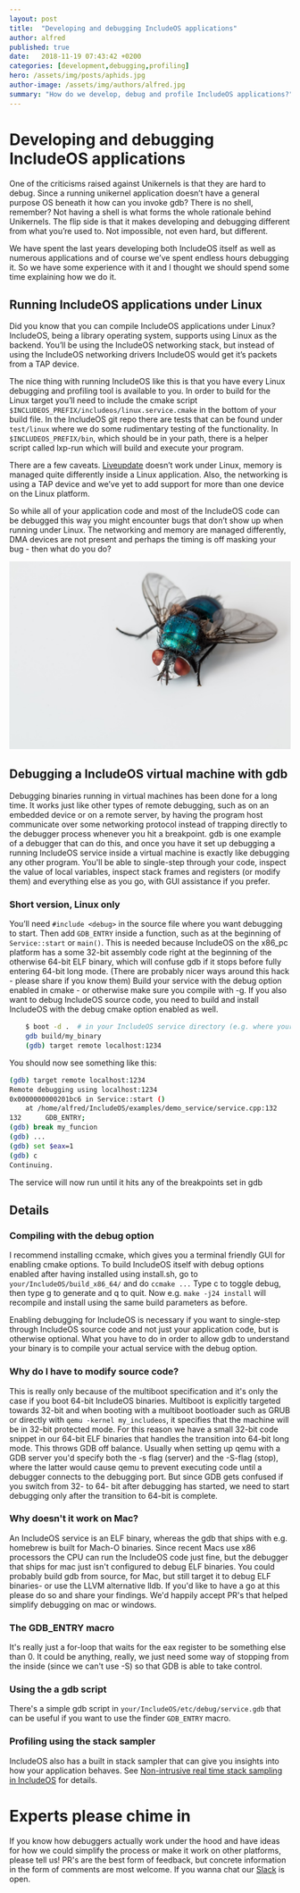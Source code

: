 ```yaml
---
layout: post
title:  "Developing and debugging IncludeOS applications"
author: alfred
published: true
date:   2018-11-19 07:43:42 +0200
categories: [development,debugging,profiling]
hero: /assets/img/posts/aphids.jpg
author-image: /assets/img/authors/alfred.jpg
summary: "How do we develop, debug and profile IncludeOS applications?"
---
```



# Developing and debugging IncludeOS applications

One of the criticisms raised against Unikernels is that they are hard to debug. Since a running unikernel application doesn’t have a general purpose OS beneath it how can you invoke gdb? There is no shell, remember? Not having a shell is what forms the whole rationale behind Unikernels. The flip side is that it makes developing and debugging different from what you’re used to. Not impossible, not even hard, but different.

We have spent the last years developing both IncludeOS itself as well as numerous applications and of course we’ve spent endless hours debugging it. So we have some experience with it and I thought we should spend some time explaining how we do it.

## Running IncludeOS applications under Linux

Did you know that you can compile IncludeOS applications under Linux? IncludeOS, being a library operating system, supports using Linux as the backend. You’ll be using the IncludeOS networking stack, but instead of using the IncludeOS networking drivers IncludeOS would get it’s packets from a TAP device.

The nice thing with running IncludeOS like this is that you have every Linux debugging and profiling tool is available to you. In order to build for the Linux target you’ll need to include the cmake script ```$INCLUDEOS_PREFIX/includeos/linux.service.cmake``` in the bottom of your build file. In the IncludeOS git repo there are tests that can be found under ```test/linux``` where we do some rudimentary testing of the functionality. In ```$INCLUDEOS_PREFIX/bin```, which should be in your path, there is a helper script called lxp-run which will build and execute your program.

There are a few caveats. [Liveupdate] doesn’t work under Linux, memory is managed quite differently inside a Linux application. Also, the networking is using a TAP device and we’ve yet to add support for more than one device on the Linux platform. 

So while all of your application code and most of the IncludeOS code can be debugged this way you might encounter bugs that don’t show up when running under Linux. The networking and memory are managed differently, DMA devices are not present and perhaps the timing is off masking your bug - then what do you do?


![Fly, a very common bug](/assets/img/posts/fly.jpg)

## Debugging a IncludeOS virtual machine with gdb

Debugging binaries running in virtual machines has been done for a long time. It works just like other types of remote debugging, such as on an embedded device or on a remote server, by having the program host communicate over some networking protocol instead of trapping directly to the debugger process whenever you hit a breakpoint. gdb is one example of a debugger that can do this, and once you have it set up debugging a running IncludeOS service inside a virtual machine is exactly like debugging any other program. You'll be able to single-step through your code, inspect the value of local variables, inspect stack frames and registers (or modify them) and everything else as you go, with GUI assistance if you prefer.

### Short version, Linux only

You’ll need ```#include <debug>``` in the source file where you want debugging to start. Then add ```GDB_ENTRY``` inside a function, such as at the beginning of ```Service::start``` or ```main()```. This is needed because IncludeOS on the x86_pc platform has a some 32-bit assembly code right at the beginning of the otherwise 64-bit ELF binary, which will confuse gdb if it stops before fully entering 64-bit long mode. (There are probably nicer ways around this hack - please share if you know them)
Build your service with the debug option enabled in cmake - or otherwise make sure you compile with -g. If you also want to debug IncludeOS source code, you need to build and install IncludeOS with the debug cmake option enabled as well.
```sh
    $ boot -d .  # in your IncludeOS service directory (e.g. where your CmakeLists.txt is)
    gdb build/my_binary
    (gdb) target remote localhost:1234
```
You should now see something like this:
```sh
(gdb) target remote localhost:1234
Remote debugging using localhost:1234
0x0000000000201bc6 in Service::start ()
    at /home/alfred/IncludeOS/examples/demo_service/service.cpp:132
132      GDB_ENTRY;
(gdb) break my_funcion
(gdb) ...
(gdb) set $eax=1
(gdb) c
Continuing.
```

The service will now run until it hits any of the breakpoints set in gdb

## Details
### Compiling with the debug option

I recommend installing ccmake, which gives you a terminal friendly GUI for enabling cmake options. To build IncludeOS itself with debug options enabled after having installed using install.sh, go to ```your/IncludeOS/build_x86_64/``` and do ```ccmake ...``` Type c to toggle debug, then type g to generate and q to quit. Now e.g. ```make -j24 install``` will recompile and install using the same build parameters as before.

Enabling debugging for IncludeOS is necessary if you want to single-step through IncludeOS source code and not just your application code, but is otherwise optional. What you have to do in order to allow gdb to understand your binary is to compile your actual service with the debug option.

### Why do I have to modify source code?

This is really only because of the multiboot specification and it's only the case if you boot 64-bit IncludeOS binaries. Multiboot is explicitly targeted towards 32-bit and when booting with a multiboot bootloader such as GRUB or directly with ```qemu -kernel my_includeos```, it specifies that the machine will be in 32-bit protected mode. For this reason we have a small 32-bit code snippet in our 64-bit ELF binaries that handles the transition into 64-bit long mode. This throws GDB off balance. Usually when setting up qemu with a GDB server you'd specify both the -s flag (server) and the -S-flag (stop), where the latter would cause qemu to prevent executing code until a debugger connects to the debugging port. But since GDB gets confused if you switch from 32- to 64- bit after debugging has started, we need to start debugging only after the transition to 64-bit is complete.

### Why doesn't it work on Mac?

An IncludeOS service is an ELF binary, whereas the gdb that ships with e.g. homebrew is built for Mach-O binaries. Since recent Macs use x86 processors the CPU can run the IncludeOS code just fine, but the debugger that ships for mac just isn't configured to debug ELF binaries. You could probably build gdb from source, for Mac, but still target it to debug ELF binaries- or use the LLVM alternative lldb. If you'd like to have a go at this please do so and share your findings. We'd happily accept PR's that helped simplify debugging on mac or windows.

### The GDB_ENTRY macro

It's really just a for-loop that waits for the eax register to be something else than 0. It could be anything, really, we just need some way of stopping from the inside (since we can't use -S) so that GDB is able to take control.

### Using the a gdb script

There's a simple gdb script in ```your/IncludeOS/etc/debug/service.gdb``` that can be useful if you want to use the finder ```GDB_ENTRY``` macro.

### Profiling using the stack sampler

IncludeOS also has a built in stack sampler that can give you insights into how your application behaves. See [Non-intrusive real time stack sampling in IncludeOS] for details.

# Experts please chime in

If you know how debuggers actually work under the hood and have ideas for how we could simplify the process or make it work on other platforms, please tell us! PR's are the best form of feedback, but concrete information in the form of comments are most welcome. If you wanna chat our [Slack] is open.


[LiveUpdate]: /blog/2017/liveupdate.html
[Slack]: https://goo.gl/NXBVsc
[Non-intrusive real time stack sampling in IncludeOS]: /blog/2016/non-intrusive-real-time-stack-sampling-in-includeos.html
